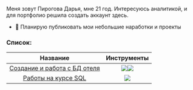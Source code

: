 Меня зовут Пирогова Дарья, мне 21 год.
Интересуюсь аналитикой, и для портфолио решила создать аккаунт здесь.
- 👀 Планирую публиковать мои небольшие наработки и проекты

###  Список:
| Название | Инструменты |
| :--------: | :-------: |
|[Создание и работа с БД отеля](https://github.com/dariapir/sql/tree/main/booking_database) |<img src="https://img.shields.io/badge/HTML-black?style=flat-square&logo=html5&logoColor=red"/><img src="https://img.shields.io/badge/Plotly-black?style=flat-square&logo=plotly&logoColor=blue"/>|
|[Работы на курсе SQL](https://github.com/dariapir/sql/tree/main/firstcoursesql) |<img src="https://img.shields.io/badge/PostgreSQL-black?style=flat-square&logo=postgresql&logoColor=white"/>|
